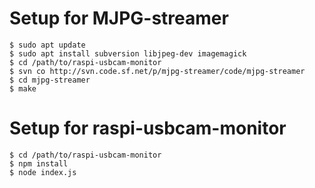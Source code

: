 # Setup for MJPG-streamer
```
$ sudo apt update
$ sudo apt install subversion libjpeg-dev imagemagick
$ cd /path/to/raspi-usbcam-monitor
$ svn co http://svn.code.sf.net/p/mjpg-streamer/code/mjpg-streamer
$ cd mjpg-streamer 
$ make 
```

# Setup for raspi-usbcam-monitor
```
$ cd /path/to/raspi-usbcam-monitor
$ npm install
$ node index.js
```